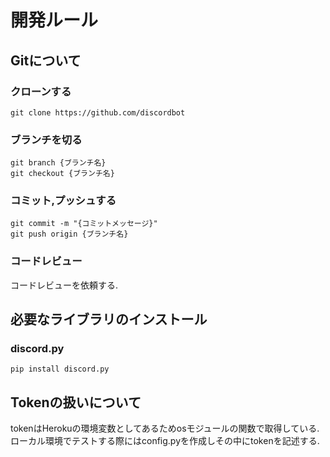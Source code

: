 # 開発ルール

## Gitについて
### クローンする

```
git clone https://github.com/discordbot
```

### ブランチを切る

```
git branch {ブランチ名}
git checkout {ブランチ名}
```

### コミット,プッシュする

```
git commit -m "{コミットメッセージ}"
git push origin {ブランチ名}
```

### コードレビュー

コードレビューを依頼する.

## 必要なライブラリのインストール

### discord.py

```
pip install discord.py
```

## Tokenの扱いについて

tokenはHerokuの環境変数としてあるためosモジュールの関数で取得している.
ローカル環境でテストする際にはconfig.pyを作成しその中にtokenを記述する.
